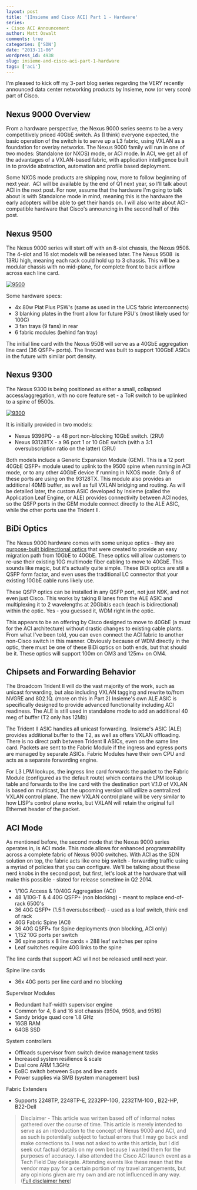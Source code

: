 ```yaml
---
layout: post
title: '[Insieme and Cisco ACI] Part 1 - Hardware'
series:
- Cisco ACI Announcement
author: Matt Oswalt
comments: true
categories: ['SDN']
date: "2013-11-06"
wordpress_id: 4938
slug: insieme-and-cisco-aci-part-1-hardware
tags: ['aci']
---
```



I'm pleased to kick off my 3-part blog series regarding the VERY recently announced data center networking products by Insieme, now (or very soon) part of Cisco.

## Nexus 9000 Overview

From a hardware perspective, the Nexus 9000 series seems to be a very competitively priced 40GbE switch. As (I think) everyone expected, the basic operation of the switch is to serve up a L3 fabric, using VXLAN as a foundation for overlay networks. The Nexus 9000 family will run in one of two modes: Standalone (or NXOS) mode, or ACI mode. In ACI, we get all of the advantages of a VXLAN-based fabric, with application intelligence built in to provide abstraction, automation and profile based deployment.

Some NXOS mode products are shipping now, more to follow beginning of next year.  ACI will be available by the end of Q1 next year, so I'll talk about ACI in the next post. For now, assume that the hardware I'm going to talk about is with Standalone mode in mind, meaning this is the hardware the early adopters will be able to get their hands on. I will also write about ACI-compatible hardware that Cisco's announcing in the second half of this post.

## Nexus 9500

The Nexus 9000 series will start off with an 8-slot chassis, the Nexus 9508. The 4-slot and 16 slot models will be released later. The Nexus 9508  is 13RU high, meaning each rack could hold up to 3 chassis. This will be a modular chassis with no mid-plane, for complete front to back airflow across each line card.

[![9500](assets/2013/11/9500.jpg)](assets/2013/11/9500.jpg)

Some hardware specs:

  * 4x 80w Plat Plus PSW's (same as used in the UCS fabric interconnects)
  * 3 blanking plates in the front allow for future PSU's (most likely used for 100G)
  * 3 fan trays (9 fans) in rear
  * 6 fabric modules (behind fan tray)

The initial line card with the Nexus 9508 will serve as a 40GbE aggregation line card (36 QSFP+ ports). The linecard was built to support 100GbE ASICs in the future with similar port density.

## Nexus 9300

The Nexus 9300 is being positioned as either a small, collapsed access/aggregation, with no core feature set - a ToR switch to be uplinked to a spine of 9500s.

[![9300](assets/2013/11/9300.jpg)](assets/2013/11/9300.jpg)

It is initially provided in two models:
	
  * Nexus 9396PQ - a 48 port non-blocking 10GbE switch. (2RU)	
  * Nexus 93128TX - a 96 port 1 or 10 GbE switch (with a 3:1 oversubscription ratio on the latter) (3RU)

Both models include a Generic Expansion Module (GEM). This is a 12 port 40GbE QSFP+ module used to uplink to the 9500 spine when running in ACI mode, or to any other 40GbE device if running in NXOS mode. Only 8 of these ports are using on the 93128TX. This module also provides an additional 40MB buffer, as well as full VXLAN bridging and routing. As will be detailed later, the custom ASIC developed by Insieme (called the Application Leaf Engine, or ALE) provides connectivity between ACI nodes, so the QSFP ports in the GEM module connect directly to the ALE ASIC, while the other ports use the Trident II.

## BiDi Optics

The Nexus 9000 hardware comes with some unique optics - they are [purpose-built bidirectional optics](http://www.cisco.com/en/US/products/ps11708/index.html) that were created to provide an easy migration path from 10GbE to 40GbE. These optics will allow customers to re-use their existing 10G multimode fiber cabling to move to 40GbE. This sounds like magic, but it's actually quite simple. These BiDi optics are still a QSFP form factor, and even uses the traditional LC connector that your existing 10GbE cable runs likely use.

These QSFP optics can be installed in any QSFP port, not just N9K, and not even just Cisco. This works by taking 8 lanes from the ALE ASIC and multiplexing it to 2 wavelengths at 20Gbit/s each (each is bidirectional) within the optic. Yes - you guessed it, WDM right in the optic.

This appears to be an offering by Cisco designed to move to 40GbE (a must for the ACI architecture) without drastic changes to existing cable plants. From what I've been told, you can even connect the ACI fabric to another non-Cisco switch in this manner. Obviously because of WDM directly in the optic, there must be one of these BiDi optics on both ends, but that should be it. These optics will support 100m on OM3 and 125m+ on OM4.

## Chipsets and Forwarding Behavior

The Broadcom Trident II will do the vast majority of the work, such as unicast forwarding, but also including VXLAN tagging and rewrite to/from NVGRE and 802.1Q. (more on this in Part 2) Insieme's own ALE ASIC is specifically designed to provide advanced functionality including ACI readiness. The ALE is still used in standalone mode to add an additional 40 meg of buffer (T2 only has 12Mb)

The Trident II ASIC handles all unicast forwarding.  Insieme's ASIC (ALE) provides additional buffer to the T2, as well as offers VXLAN offloading.  There is no direct path between Trident II ASICs, even on the same line card. Packets are sent to the Fabric Module if the ingress and egress ports are managed by separate ASICs. Fabric Modules have their own CPU and acts as a separate forwarding engine.

For L3 LPM lookups, the ingress line card forwards the packet to the Fabric Module (configured as the default route) which contains the LPM lookup table and forwards to the line card with the destination port V.1.0 of VXLAN is based on multicast, but the upcoming version will utilize a centralized VXLAN control plane. The new VXLAN control plane will be very similar to how LISP's control plane works, but VXLAN will retain the original full Ethernet header of the packet.

## ACI Mode

As mentioned before, the second mode that the Nexus 9000 series operates in, is ACI mode. This mode allows for enhanced programmability across a complete fabric of Nexus 9000 switches. With ACI as the SDN solution on top, the fabric acts like one big switch - forwarding traffic using a myriad of policies that you can configure. We'll be talking about these nerd knobs in the second post, but first, let's look at the hardware that will make this possible - slated for release sometime in Q2 2014.

  * 1/10G Access & 10/40G Aggregation (ACI)
  * 48 1/10G-T & 4 40G QSFP+ (non blocking) - meant to replace end-of-rack 6500's
  * 36 40G QSFP+ (1.5:1 oversubscribed) - used as a leaf switch, think end of rack
  * 40G Fabric Spine (ACI)
  * 36 40G QSFP+ for Spine deployments (non blocking, ACI only)
  * 1,152 10G ports per switch
  * 36 spine ports x 8 line cards = 288 leaf switches per spine
  * Leaf switches require 40G links to the spine

The line cards that support ACI will not be released until next year.

Spine line cards
	
  * 36x 40G ports per line card and no blocking

Supervisor Modules

  * Redundant half-width supervisor engine	
  * Common for 4, 8 and 16 slot chassis (9504, 9508, and 9516)
  * Sandy bridge quad core 1.8 GHz
  * 16GB RAM
  * 64GB SSD

System controllers
	
  * Offloads supervisor from switch device management tasks	
  * Increased system resilience & scale
  * Dual core ARM 1.3GHz
  * EoBC switch between Sups and line cards
  * Power supplies via SMB (system management bus)

Fabric Extenders

  * Supports 2248TP, 2248TP-E, 2232PP-10G, 2232TM-10G , B22-HP, B22-Dell

> Disclaimer - This article was written based off of informal notes gathered over the course of time. This article is merely intended to serve as an introduction to the concept of Nexus 9000 and ACI, and as such is potentially subject to factual errors that I may go back and make corrections to. I was not asked to write this article, but I did seek out factual details on my own because I wanted them for the purposes of accuracy. I also attended the Cisco ACI launch event as a Tech Field Day delegate. Attending events like these mean that the vendor may pay for a certain portion of my travel arrangements, but any opinions given are my own and are not influenced in any way. ([Full disclaimer here](https://keepingitclassless.net/disclaimers/))
